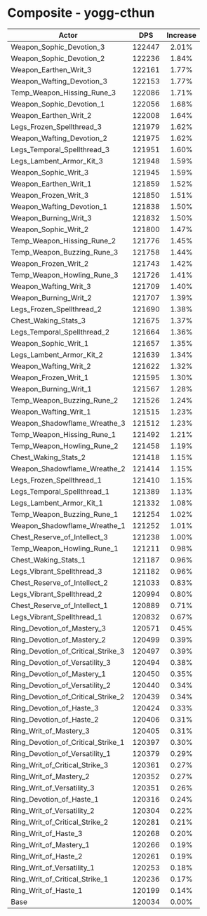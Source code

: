 # Composite - yogg-cthun
| Actor | DPS | Increase |
|---|:---:|:---:|
|Weapon_Sophic_Devotion_3|122447|2.01%|
|Weapon_Sophic_Devotion_2|122236|1.84%|
|Weapon_Earthen_Writ_3|122161|1.77%|
|Weapon_Wafting_Devotion_3|122153|1.77%|
|Temp_Weapon_Hissing_Rune_3|122086|1.71%|
|Weapon_Sophic_Devotion_1|122056|1.68%|
|Weapon_Earthen_Writ_2|122008|1.64%|
|Legs_Frozen_Spellthread_3|121979|1.62%|
|Weapon_Wafting_Devotion_2|121975|1.62%|
|Legs_Temporal_Spellthread_3|121951|1.60%|
|Legs_Lambent_Armor_Kit_3|121948|1.59%|
|Weapon_Sophic_Writ_3|121945|1.59%|
|Weapon_Earthen_Writ_1|121859|1.52%|
|Weapon_Frozen_Writ_3|121850|1.51%|
|Weapon_Wafting_Devotion_1|121838|1.50%|
|Weapon_Burning_Writ_3|121832|1.50%|
|Weapon_Sophic_Writ_2|121800|1.47%|
|Temp_Weapon_Hissing_Rune_2|121776|1.45%|
|Temp_Weapon_Buzzing_Rune_3|121758|1.44%|
|Weapon_Frozen_Writ_2|121743|1.42%|
|Temp_Weapon_Howling_Rune_3|121726|1.41%|
|Weapon_Wafting_Writ_3|121709|1.40%|
|Weapon_Burning_Writ_2|121707|1.39%|
|Legs_Frozen_Spellthread_2|121690|1.38%|
|Chest_Waking_Stats_3|121675|1.37%|
|Legs_Temporal_Spellthread_2|121664|1.36%|
|Weapon_Sophic_Writ_1|121657|1.35%|
|Legs_Lambent_Armor_Kit_2|121639|1.34%|
|Weapon_Wafting_Writ_2|121622|1.32%|
|Weapon_Frozen_Writ_1|121595|1.30%|
|Weapon_Burning_Writ_1|121567|1.28%|
|Temp_Weapon_Buzzing_Rune_2|121526|1.24%|
|Weapon_Wafting_Writ_1|121515|1.23%|
|Weapon_Shadowflame_Wreathe_3|121512|1.23%|
|Temp_Weapon_Hissing_Rune_1|121492|1.21%|
|Temp_Weapon_Howling_Rune_2|121458|1.19%|
|Chest_Waking_Stats_2|121418|1.15%|
|Weapon_Shadowflame_Wreathe_2|121414|1.15%|
|Legs_Frozen_Spellthread_1|121410|1.15%|
|Legs_Temporal_Spellthread_1|121389|1.13%|
|Legs_Lambent_Armor_Kit_1|121332|1.08%|
|Temp_Weapon_Buzzing_Rune_1|121254|1.02%|
|Weapon_Shadowflame_Wreathe_1|121252|1.01%|
|Chest_Reserve_of_Intellect_3|121238|1.00%|
|Temp_Weapon_Howling_Rune_1|121211|0.98%|
|Chest_Waking_Stats_1|121187|0.96%|
|Legs_Vibrant_Spellthread_3|121182|0.96%|
|Chest_Reserve_of_Intellect_2|121033|0.83%|
|Legs_Vibrant_Spellthread_2|120994|0.80%|
|Chest_Reserve_of_Intellect_1|120889|0.71%|
|Legs_Vibrant_Spellthread_1|120832|0.67%|
|Ring_Devotion_of_Mastery_3|120571|0.45%|
|Ring_Devotion_of_Mastery_2|120499|0.39%|
|Ring_Devotion_of_Critical_Strike_3|120497|0.39%|
|Ring_Devotion_of_Versatility_3|120494|0.38%|
|Ring_Devotion_of_Mastery_1|120450|0.35%|
|Ring_Devotion_of_Versatility_2|120440|0.34%|
|Ring_Devotion_of_Critical_Strike_2|120439|0.34%|
|Ring_Devotion_of_Haste_3|120424|0.33%|
|Ring_Devotion_of_Haste_2|120406|0.31%|
|Ring_Writ_of_Mastery_3|120405|0.31%|
|Ring_Devotion_of_Critical_Strike_1|120397|0.30%|
|Ring_Devotion_of_Versatility_1|120379|0.29%|
|Ring_Writ_of_Critical_Strike_3|120361|0.27%|
|Ring_Writ_of_Mastery_2|120352|0.27%|
|Ring_Writ_of_Versatility_3|120351|0.26%|
|Ring_Devotion_of_Haste_1|120316|0.24%|
|Ring_Writ_of_Versatility_2|120304|0.22%|
|Ring_Writ_of_Critical_Strike_2|120281|0.21%|
|Ring_Writ_of_Haste_3|120268|0.20%|
|Ring_Writ_of_Mastery_1|120266|0.19%|
|Ring_Writ_of_Haste_2|120261|0.19%|
|Ring_Writ_of_Versatility_1|120253|0.18%|
|Ring_Writ_of_Critical_Strike_1|120236|0.17%|
|Ring_Writ_of_Haste_1|120199|0.14%|
|Base|120034|0.00%|

